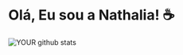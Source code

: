# Olá, Eu sou a Nathalia! ☕


![YOUR github stats](https://github-readme-stats.vercel.app/api?username=nttcerqueira)



